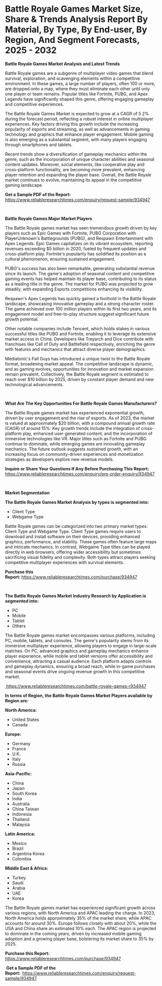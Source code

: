 <p><h1>Battle Royale Games Market Size, Share & Trends Analysis Report By Material, By Type, By End-user, By Region, And Segment Forecasts, 2025 - 2032</h1></p><p><strong>Battle Royale Games Market Analysis and Latest Trends</strong></p>
<p><p>Battle Royale games are a subgenre of multiplayer video games that blend survival, exploration, and scavenging elements within a competitive environment. In these games, a large number of players, often 100 or more, are dropped onto a map, where they must eliminate each other until only one player or team remains. Popular titles like Fortnite, PUBG, and Apex Legends have significantly shaped this genre, offering engaging gameplay and competitive experiences.</p><p>The Battle Royale Games Market is expected to grow at a CAGR of 5.2% during the forecast period, reflecting a robust interest in online multiplayer experiences. Key factors driving this growth include the increasing popularity of esports and streaming, as well as advancements in gaming technology and graphics that enhance player engagement. Mobile gaming is also emerging as a substantial segment, with many players engaging through smartphones and tablets.</p><p>Recent trends show a diversification of gameplay mechanics within the genre, such as the incorporation of unique character abilities and seasonal content updates. Moreover, social elements, like cooperative play and cross-platform functionality, are becoming more prevalent, enhancing player retention and expanding the player base. Overall, the Battle Royale market continues to evolve, maintaining its appeal in the competitive gaming landscape.</p></p>
<p><strong>Get a Sample PDF of the Report:&nbsp;</strong> <a href="https://www.reliableresearchtimes.com/enquiry/request-sample/934947?utm_campaign=2811&utm_medium=2&utm_source=Github&utm_content=ia&utm_term=18042025&utm_id=battle-royale-games">https://www.reliableresearchtimes.com/enquiry/request-sample/934947</a></p>
<p>&nbsp;</p>
<p><strong>Battle Royale Games Major Market Players</strong></p>
<p><p>The Battle Royale games market has seen tremendous growth driven by key players such as Epic Games with Fortnite, PUBG Corporation with PlayerUnknown's Battlegrounds (PUBG), and Respawn Entertainment with Apex Legends. Epic Games capitalizes on its vibrant ecosystem, reporting revenues exceeding $5 billion in 2020, fueled by frequent updates and cross-platform play. Fortnite's popularity has solidified its position as a cultural phenomenon, ensuring sustained engagement.</p><p>PUBG's success has also been remarkable, generating substantial revenue since its launch. The game's adoption of seasonal content and competitive gaming events has helped maintain its player base, contributing to its status as a leading title in the genre. The market for PUBG was projected to grow steadily, with expanding Esports competitions enhancing its visibility.</p><p>Respawn's Apex Legends has quickly gained a foothold in the Battle Royale landscape, showcasing innovative gameplay and a strong character roster. The game achieved over 100 million players within its first two years, and its engagement model and free-to-play structure suggest significant future growth potential.</p><p>Other notable companies include Tencent, which holds stakes in various successful titles like PUBG and Fortnite, enabling it to leverage its extensive market access in China. Developers like Treyarch and Dice contribute with franchises like Call of Duty and Battlefield respectively, enriching the genre with features and mechanics that attract diverse player demographics.</p><p>Mediatonic's Fall Guys has introduced a unique twist to the Battle Royale format, broadening market appeal. The competitive landscape is dynamic, and as gaming evolves, opportunities for innovation and market expansion remain prevalent. Collectively, the Battle Royale segment is estimated to reach over $10 billion by 2025, driven by constant player demand and new technological advancements.</p></p>
<p>&nbsp;</p>
<p><strong>What Are The Key Opportunities For Battle Royale Games Manufacturers?</strong></p>
<p><p>The Battle Royale games market has experienced exponential growth, driven by user engagement and the rise of esports. As of 2023, the market is valued at approximately $20 billion, with a compound annual growth rate (CAGR) of around 15%. Key growth trends include the integration of cross-platform play, enhanced user-generated content, and the incorporation of immersive technologies like VR. Major titles such as Fortnite and PUBG continue to dominate, while emerging games are innovating gameplay mechanics. The future outlook suggests sustained growth, with an increasing focus on community-driven experiences and monetization strategies as developers explore new revenue models.</p></p>
<p><strong>Inquire or Share Your Questions If Any Before Purchasing This Report:</strong> <a href="https://www.reliableresearchtimes.com/enquiry/pre-order-enquiry/934947?utm_campaign=2811&utm_medium=2&utm_source=Github&utm_content=ia&utm_term=18042025&utm_id=battle-royale-games">https://www.reliableresearchtimes.com/enquiry/pre-order-enquiry/934947</a></p>
<p>&nbsp;</p>
<p><strong>Market Segmentation</strong></p>
<p><strong>The Battle Royale Games Market Analysis by types is segmented into:</strong></p>
<p><ul><li>Client Type</li><li>Webgame Type</li></ul></p>
<p><p>Battle Royale games can be categorized into two primary market types: Client Type and Webgame Type. Client Type games require users to download and install software on their devices, providing enhanced graphics, performance, and stability. These games often feature large maps and intricate mechanics. In contrast, Webgame Type titles can be played directly in web browsers, offering wider accessibility but sometimes sacrificing visual fidelity and complexity. Both types attract players seeking competitive multiplayer experiences with survival elements.</p></p>
<p><strong>Purchase this Report:&nbsp;</strong><a href="https://www.reliableresearchtimes.com/purchase/934947?utm_campaign=2811&utm_medium=2&utm_source=Github&utm_content=ia&utm_term=18042025&utm_id=battle-royale-games">https://www.reliableresearchtimes.com/purchase/934947</a></p>
<p>&nbsp;</p>
<p><strong>The Battle Royale Games Market Industry Research by Application is segmented into:</strong></p>
<p><ul><li>PC</li><li>Mobile</li><li>Tablet</li><li>Others</li></ul></p>
<p><p>The Battle Royale games market encompasses various platforms, including PC, mobile, tablets, and consoles. The genre's popularity stems from its immersive multiplayer experience, allowing players to engage in large-scale matches. On PC, advanced graphics and gameplay mechanics enhance player experience, while mobile and tablet versions offer accessibility and convenience, attracting a casual audience. Each platform adapts controls and gameplay dynamics, ensuring a broad reach, while in-game purchases and seasonal events drive ongoing revenue growth in this competitive market.</p></p>
<p><a href="https://www.reliableresearchtimes.com/battle-royale-games-r934947?utm_campaign=2811&utm_medium=2&utm_source=Github&utm_content=ia&utm_term=18042025&utm_id=battle-royale-games">&nbsp;https://www.reliableresearchtimes.com/battle-royale-games-r934947</a></p>
<p><strong>In terms of Region, the Battle Royale Games Market Players available by Region are:</strong></p>
<p>
    <p> <strong> North America: </strong>
        <ul>
            <li>United States</li>
            <li>Canada</li>
        </ul>
        </p> 
    <p> <strong> Europe: </strong>
        <ul>
            <li>Germany</li>
            <li>France</li>
            <li>U.K.</li>
            <li>Italy</li>
            <li>Russia</li>
        </ul>
        </p> 
    <p> <strong> Asia-Pacific: </strong>
        <ul>
            <li>China</li>
            <li>Japan</li>
            <li>South Korea</li>
            <li>India</li>
            <li>Australia</li>
            <li>China Taiwan</li>
            <li>Indonesia</li>
            <li>Thailand</li>
            <li>Malaysia</li>
        </ul>
        </p> 
    <p> <strong> Latin America: </strong>
        <ul>
            <li>Mexico</li>
            <li>Brazil</li>
            <li>Argentina Korea</li>
            <li>Colombia</li>
        </ul>
        </p> 
    <p> <strong> Middle East & Africa: </strong>
        <ul>
            <li>Turkey</li>
            <li>Saudi</li>
            <li>Arabia</li>
            <li>UAE</li>
            <li>Korea</li>
        </ul>
    </p>
    </p>
<p><p>The Battle Royale games market has experienced significant growth across various regions, with North America and APAC leading the charge. In 2023, North America holds approximately 35% of the market share, while APAC accounts for around 30%. Europe follows closely with about 20%, while the USA and China share an estimated 10% each. The APAC region is projected to dominate in the coming years, driven by increased mobile gaming adoption and a growing player base, bolstering its market share to 35% by 2025.</p></p>
<p><strong>Purchase this Report: </strong><a href="https://www.reliableresearchtimes.com/purchase/934947?utm_campaign=2811&utm_medium=2&utm_source=Github&utm_content=ia&utm_term=18042025&utm_id=battle-royale-games">https://www.reliableresearchtimes.com/purchase/934947</a></p>
<p>&nbsp;<strong>Get a Sample PDF of the Report:&nbsp;&nbsp;</strong><a href="https://www.reliableresearchtimes.com/enquiry/request-sample/934947?utm_campaign=2811&utm_medium=2&utm_source=Github&utm_content=ia&utm_term=18042025&utm_id=battle-royale-games">https://www.reliableresearchtimes.com/enquiry/request-sample/934947</a></p>
<p><strong></strong></p>
<p><p></p><p></p><p></p></p>